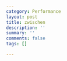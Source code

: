 ```yaml
---
category: Performance
layout: post
title: zwischen
description: ''
summary: ''
comments: false
tags: []

---
```


